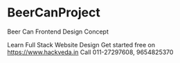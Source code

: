 # BeerCanProject
Beer Can Frontend Design Concept

Learn Full Stack Website Design
Get started free on https://www.hackveda.in
Call 011-27297608, 9654825370
